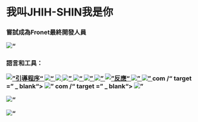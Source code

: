 <h1 align =“ center”>我叫JHIH-SHIN我是你</ h1>
<h3 align =“ center”>嘗試成為Fronet最終開發人員</ h3>

<p align =“ left”> <img src =“ https://komarev.com/ghpvc/?username=shin&label=Profile%20views&color=0e75b6&style=flat” alt =“ shin” /> </ p>


<h3 align =“ left”>語言和工具：</ </ h3>
<p align =“ left”> <a href="https://getbootstrap.com" target="_blank"> <img src =“ https://raw.githubusercontent.com/devicons/devicon/master/icons/ bootstrap / bootstrap-plain-wordmark.svg“ alt =”引導程序“ width =” 40“ height =” 40“ /> </a> <a href =” https://www.w3schools.com/css/“目標=“ _ blank”> <img src =“ https://raw.githubusercontent.com/devicons/devicon/master/icons/css3/css3-original-wordmark.svg” alt =“ css3” width =“ 40” height = “ 40” /> </a> <a href="https://www.figma.com/" target="_blank"> <img src =“ https://www.vectorlogo.zone/logos/figma/ figma-icon.svg”alt =“ figma” width =“ 40” height =“ 40” /> </a> <a href="https://git-scm.com/" target="_blank"> <img src =“ https： //www.vectorlogo.zone/logos/git-scm/git-scm-icon.svg“ alt =” git“ width =” 40“ height =” 40“ /> </a> <a href =” https： //www.w3.org/html/“ target =” _ blank“> <img src =” https://raw.githubusercontent.com/devicons/devicon/master/icons/html5/html5-original-wordmark.svg“ alt =“ html5” width =“ 40” height =“ 40” /> </a> <a href =“ https://developer.mozilla.org/zh-CN/docs/Web/JavaScript” target =“ _ blank “> <img src =” https：// raw。githubusercontent.com/devicons/devicon/master/icons/javascript/javascript-original.svg“ alt =” javascript“ width =” 40“ height =” 40“ /> </a> <a href =” https：// nodejs.org“ target =” _ blank“> <img src =” https://raw.githubusercontent.com/devicons/devicon/master/icons/nodejs/nodejs-original-wordmark.svg“ alt =” nodejs“ width = “ 40” height =“ 40” /> </a> <a href="https://reactjs.org/" target="_blank"> <img src =“ https://raw.githubusercontent.com/devicons /devicon/master/icons/react/react-original-wordmark.svg“ alt =”反應“ width =” 40“ height =” 40“ /> </a> <a href =” https：//sass-lang.com“ target =” _ blank“> <img src =” https://raw.githubusercontent.com/devicons/devicon/master/icons/sass/sass-original.svg“ alt =” sass“ width =“ 40” height =“ 40” /> </a> <a href="https://unity.com/" target="_blank"> <img src =“ https://www.vectorlogo.zone /logos/unity3d/unity3d-icon.svg“ alt =” unity“ width =” 40“ height =” 40“ /> </a> </ p>com /“ target =” _ blank“> <img src =” https://www.vectorlogo.zone/logos/unity3d/unity3d-icon.svg“ alt =” unity“ width =” 40“ height =” 40“ / > </a> </ p>com /“ target =” _ blank“> <img src =” https://www.vectorlogo.zone/logos/unity3d/unity3d-icon.svg“ alt =” unity“ width =” 40“ height =” 40“ / > </a> </ p>

<p> <img align =“ center” src =“ https://github-readme-stats.vercel.app/api/top-langs?username=shin&show_icons=true&locale=en&layout=compact” alt =“ shin” /> </ p>

<p> <img align =“ center” src =“ https://github-readme-streak-stats.herokuapp.com/?user=shin&” alt =“ shin” /> </ p>
